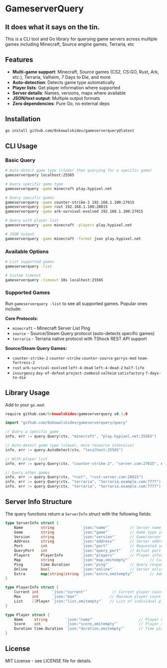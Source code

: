 # GameserverQuery

## It does what it says on the tin.

This is a CLI tool and Go library for querying game servers across multiple games including Minecraft, Source engine games, Terraria, etc

## Features

- **Multi-game support**: Minecraft, Source games (CS2, CS:GO, Rust, Ark, etc.), Terraria, Valheim, 7 Days to Die, and more
- **Auto-detection**: Detects game type automatically
- **Player lists**: Get player information where supported
- **Server details**: Names, versions, maps where available
- **JSON/text output**: Multiple output formats
- **Zero dependencies**: Pure Go, no external deps

## Installation

```bash
go install github.com/0xkowalskidev/gameserverquery@latest
```

## CLI Usage

### Basic Query
```bash
# Auto-detect game type (slower then querying for a specific game)
gameserverquery localhost:25565

# Query specific game type
gameserverquery -game minecraft play.hypixel.net

# Query specific games
gameserverquery -game counter-strike-2 192.168.1.100:27015
gameserverquery -game rust 192.168.1.100:28015
gameserverquery -game ark-survival-evolved 192.168.1.100:27015

# Query with player list
gameserverquery -game minecraft -players play.hypixel.net

# JSON output
gameserverquery -game minecraft -format json play.hypixel.net
```

### Available Options
```bash
# List supported games
gameserverquery -list

# Custom timeout
gameserverquery -timeout 10s localhost:25565
```

### Supported Games

Run `gameserverquery -list` to see all supported games. Popular ones include:

**Core Protocols:**
- `minecraft` - Minecraft Server List Ping
- `source` - Source/Steam Query protocol (auto-detects specific games)
- `terraria` - Terraria native protocol with TShock REST API support

**Source/Steam Query Games:**
- `counter-strike-2` `counter-strike` `counter-source` `garrys-mod` `team-fortress-2`
- `rust` `ark-survival-evolved` `left-4-dead` `left-4-dead-2` `half-life`
- `insurgency` `day-of-defeat` `project-zomboid` `valheim` `satisfactory` `7-days-to-die`

## Library Usage

Add to your `go.mod`:
```go
require github.com/0xkowalskidev/gameserverquery v0.1.0
```

```go
import "github.com/0xkowalskidev/gameserverquery/query"

// Query a specific game
info, err := query.Query(ctx, "minecraft", "play.hypixel.net:25565")

// Auto-detect game type (slower, more resource intensive)
info, err := query.AutoDetect(ctx, "localhost:25565")

// With player list
info, err := query.Query(ctx, "counter-strike-2", "server.com:27015", query.WithPlayers())

// Query other games
info, err := query.Query(ctx, "rust", "rust-server.com:28015")
info, err := query.Query(ctx, "terraria", "terraria.example.com:7777")
info, err := query.Query(ctx, "terraria", "terraria.example.com:7777")
```

## Server Info Structure

The query functions return a `ServerInfo` struct with the following fields:

```go
type ServerInfo struct {
    Name        string            `json:"name"`         // Server name
    Game        string            `json:"game"`         // Game type identifier 
    Version     string            `json:"version"`      // Game/server version
    Address     string            `json:"address"`      // Server address
    Port        int               `json:"port"`         // Requested server port
    QueryPort   int               `json:"query_port"`   // Actual port that responded
    Players     PlayerInfo        `json:"players"`      // Player information
    Map         string            `json:"map,omitempty"`         // Current map (optional)
    Ping        time.Duration     `json:"ping"`         // Query response time
    Online      bool              `json:"online"`       // Server online status
    Extra       map[string]string `json:"extra,omitempty"`       // Additional game-specific data
}

type PlayerInfo struct {
    Current int      `json:"current"`           // Current player count
    Max     int      `json:"max"`              // Maximum player count
    List    []Player `json:"list,omitempty"`   // List of individual players (optional)
}

type Player struct {
    Name     string        `json:"name"`                    // Player name
    Score    int           `json:"score,omitempty"`         // Player score (optional)
    Duration time.Duration `json:"duration,omitempty"`      // Time played (optional)
}
```

## License

MIT License - see LICENSE file for details.
